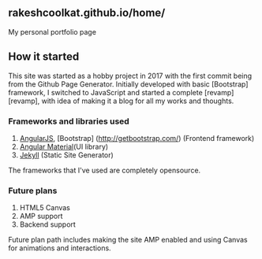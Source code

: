 ## rakeshcoolkat.github.io/home/ 
My personal portfolio page 

## How it started
This site was started as a hobby project in 2017 with the first commit being from the Github Page Generator. Initially developed with basic [Bootstrap] framework, I switched to JavaScript and started a complete [revamp][revamp], with idea of making it a blog for all my works and thoughts.

### Frameworks and libraries used

1. [AngularJS](https://angularjs.org), [Bootstrap] (http://getbootstrap.com/) (Frontend framework)
2. [Angular Material](https://material.angularjs.org)(UI library)
3. [Jekyll](https://github.com/jekyll/jekyll) (Static Site Generator)


The frameworks that I've used are completely opensource.



### Future plans
1. HTML5 Canvas
2. AMP support
3. Backend support

Future plan path includes making the site AMP enabled and using Canvas for animations and interactions.

